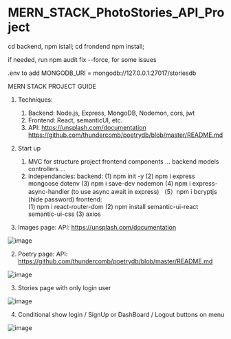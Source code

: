 # MERN_STACK_PhotoStories_API_Project

cd backend, npm istall;
cd frondend npm install;

if needed, run npm audit fix --force, for some issues

.env to add MONGODB_URI = mongodb://127.0.0.1:27017/storiesdb


MERN STACK PROJECT GUIDE

1. Techniques:
   1) Backend: Node.js, Express, MongoDB, Nodemon, cors, jwt
   2) Frontend: React, semanticUI, etc.
   3) API: https://unsplash.com/documentation
           https://github.com/thundercomb/poetrydb/blob/master/README.md
2. Start up
   1) MVC for structure
   project
          frontend
			   components
			   ...
          backend
                 models
                 controllers
			   ...
    2) independancies:
          backend: 
                 (1) npm init -y
                 (2) npm i express mongoose dotenv
                 (3) npm i save-dev nodemon
                 (4) npm i express-async-handler       (to use async await in express) 
             	  （5）npm i bcryptjs           (hide password)
          frontend:       
                 (1) npm i react-router-dom
                 (2) npm install semantic-ui-react semantic-ui-css
                 (3) axios


1. Images page:  API: https://unsplash.com/documentation

![image](https://user-images.githubusercontent.com/79877649/215948530-87a8cf29-97fe-48b8-84d2-d11724721bd1.png)

2. Poetry page:  API: https://github.com/thundercomb/poetrydb/blob/master/README.md

![image](https://user-images.githubusercontent.com/79877649/215949213-940cd339-bc03-4a39-9d2b-f3806ce4970d.png)

3. Stories page with only login user

![image](https://user-images.githubusercontent.com/79877649/215949556-4f4ae0e2-61ff-4750-aca2-bf753c8d3ce2.png)

4. Conditional show login / SignUp or DashBoard / Logout buttons on menu

![image](https://user-images.githubusercontent.com/79877649/215950018-b2d23e23-1837-4a8b-b0be-9f7612242af3.png)






